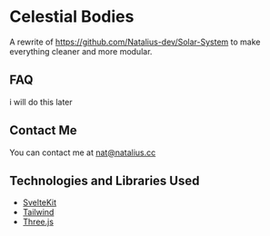 # Celestial Bodies

A rewrite of <https://github.com/Natalius-dev/Solar-System> to make everything cleaner and more modular.

## FAQ
i will do this later

## Contact Me

You can contact me at <nat@natalius.cc>

## Technologies and Libraries Used

- [SvelteKit](https://kit.svelte.dev/)
- [Tailwind](https://tailwindcss.com/)
- [Three.js](https://threejs.org/)
